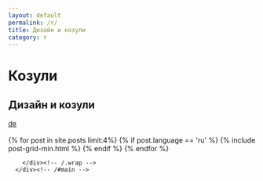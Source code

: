 ```yaml
---
layout: default
permalink: /r/
title: Дизайн и козули
category: r
---
```


<div class="page-lead" style="background-image:url(/images/1600x800.png)">
      <div class="wrap page-lead-content">
        <h1>Козули</h1>
        <h2>Дизайн и козули</h2>
        <a href="/" class="btn-inverse">de</a>
      </div><!-- /.page-lead-content -->
</div><!-- /.page-lead -->

<div id="main" role="main">
        <div class="wrap">
        
<br/>
<div class="tiles">
{% for post in site.posts limit:4%}
	{% if post.language == 'ru' %}
		{% include post-grid-min.html %}
	{% endif %}
{% endfor %}
</div><!-- /.tiles -->  


        </div><!-- /.wrap -->
      </div><!-- /#main -->

